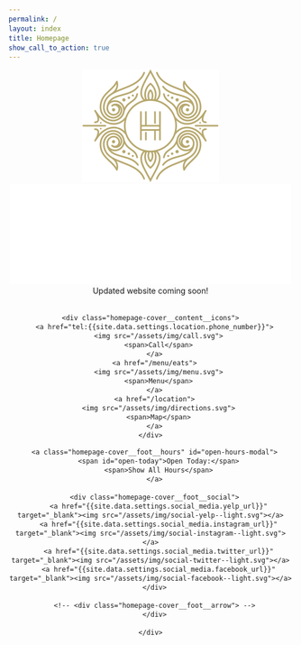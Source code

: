 ```yaml
---
permalink: /
layout: index
title: Homepage
show_call_to_action: true
---
```


<header class="homepage-cover cf-responsive">

  <!-- <iframe class="homepage-header__video" width="560" height="315" src="https://www.youtube.com/embed/lgakemU_do8?modestbranding=1;showinfo=0;controls=0;rel=0;fs=1;autoplay=1" frameborder="0" allowfullscreen></iframe> -->

  <div class="homepage-cover__overlay">
  </div>

  <div class="homepage-cover__content">
    <img class="homepage-cover__content__crest" src="/assets/img/logo--monogram--gold.svg">
    <img class="homepage-cover__content__masthead" src="/assets/img/logo--masthead.svg">
    <span class="homepage-cover__content__tagline editable">Updated website coming soon!</span>
    <br><br>

    <div class="homepage-cover__content__icons">
      <a href="tel:{{site.data.settings.location.phone_number}}">
        <img src="/assets/img/call.svg">
        <span>Call</span>
      </a>
      <a href="/menu/eats">
        <img src="/assets/img/menu.svg">
        <span>Menu</span>
      </a>
      <a href="/location">
        <img src="/assets/img/directions.svg">
        <span>Map</span>
      </a>
    </div>

  </div>


  <div class="homepage-cover__foot">
    <div class="homepage-cover__foot__container">

      <a class="homepage-cover__foot__hours" id="open-hours-modal">
        <span id="open-today">Open Today:</span>
        <span>Show All Hours</span>
      </a>

      <div class="homepage-cover__foot__social">
        <a href="{{site.data.settings.social_media.yelp_url}}" target="_blank"><img src="/assets/img/social-yelp--light.svg"></a>
        <a href="{{site.data.settings.social_media.instagram_url}}" target="_blank"><img src="/assets/img/social-instagram--light.svg"></a>
        <a href="{{site.data.settings.social_media.twitter_url}}" target="_blank"><img src="/assets/img/social-twitter--light.svg"></a>
        <a href="{{site.data.settings.social_media.facebook_url}}" target="_blank"><img src="/assets/img/social-facebook--light.svg"></a>
      </div>

      <!-- <div class="homepage-cover__foot__arrow"> -->
      </div>

    </div>
  </div>

</header>


<!-- <div class="slide slide--atmosphere cf-responsive">
  <div class="slide__content">
    <h1 class="editable">A simple atmosphere</h1>
    <p class="editable">Showcased by a beautifully exposed brick wall and raw construction along side modern amenities, The Bottle Room evokes the idea of historic building revivals. The simplicity is intentional. It allows guests the opportunity to surround themselves in a cozy environment free from unwanted distractions. We believe the design should be in the food, the drinks and friends.</p>
  </div>

  <div class="slide__overlay">
  </div>

</div>


<div class="slide slide--pairings cf-responsive">
  <div class="slide__content">
    <h1 class="editable">Delightful pairings</h1>
    <p class="editable">We pair the finest craft beer and carefully selected wines with traditional dishes done better — we try to keep things that simple. The menu is designed to infuse fresh and vibrant ingredients into everyone’s favorite dishes. The food is not fancy, but the way it’s prepared is.</p>
    <div class="slide--pairings__row">
      <div class="slide--pairings__col">
        <img src="/assets/img/home/pairing-goblet.svg">
      </div>
      <div class="slide--pairings__col">
        <img src="/assets/img/home/pairing-burger.svg">
      </div>
      <div class="slide--pairings__col">
        <img src="/assets/img/home/pairing-pint.svg">
      </div>
      <div class="slide--pairings__col">
        <img src="/assets/img/home/pairing-skillet.svg">
      </div>
      <div class="slide--pairings__col">
        <img src="/assets/img/home/pairing-wine.svg">
      </div>
      <div class="slide--pairings__col">
        <img src="/assets/img/home/pairing-cheese.svg">
      </div>
    </div>
  </div>

  <div class="slide__overlay">
  </div>

</div>


<div class="slide slide--moment cf-responsive">
  <div class="slide__content">
    <h1 class="editable">In the moment</h1>
    <p class="editable">Seasonal menus. Pairing dinners. Special events. Ultra-rare beers. We live in the moment at The Bottle Room with the mission to deliver the fresh and exciting. Everyday is an idea, an experiment, an adventure. Pro-tip: The Bottle Room features 24 rotating taps of craft beer so there’s always something new to try when you return.</p>
    <div class="slide--moment__row">
      <div class="slide--moment__col">
        24
        <span>Rotating craft taps</span>
      </div>
      <div class="slide--moment__col">
        4
        <span>Seasonal menus</span>
      </div>
      <div class="slide--moment__col">
        <img src="/assets/img/home/reserve-bottles.svg">
        <span>Reserve bottles</span>
      </div>
      <div class="slide--moment__col">
        <img src="/assets/img/home/special-events.svg">
        <span>Special events</span>
      </div>
    </div>
  </div>

  <div class="slide__overlay">
  </div>

</div>

<div class="slide slide--inspired cf-responsive">
  <div class="slide__content">
    <h1 class="editable">Distinctly inspired</h1>
    <p class="editable">The Bottle Room’s chef, Tony Alcazar, has drawn from his years of fine-dining cooking experience to upgrade our most enjoyed meals into distinctive creations. We would love for you to come and join us.</p>
  </div>

  <div class="slide__overlay">
  </div>

</div>

<div class="new-menu-cta">
  <a href="/menu/eats/" class="new-menu-cta__container">
    <span class="editable">The New Menu</span>
  </a>
</div> -->
